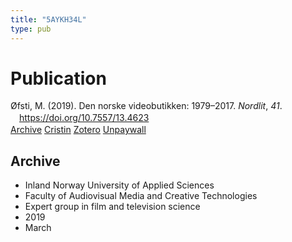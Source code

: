 ```yaml
---
title: "5AYKH34L"
type: pub
---
```

<h1>Publication</h1>
<article id="csl-bib-container-5AYKH34L" class="csl-bib-container">
  <div class="csl-bib-body" style="line-height: 1.35; padding-left: 1em; text-indent:-1em;">
  <div class="csl-entry">&#xD8;fsti, M. (2019). Den norske videobutikken: 1979&#x2013;2017. <i>Nordlit</i>, <i>41</i>. <a href="https://doi.org/10.7557/13.4623">https://doi.org/10.7557/13.4623</a></div>
</div>
  <div class="csl-bib-buttons">
    <a href="#taxonomy-article-5AYKH34L" class="csl-bib-button">Archive</a>
    <a href alt="Cristin URL" class="csl-bib-button">Cristin</a>
    <a href alt="Zotero URL" class="csl-bib-button">Zotero</a>
    <a href="https://septentrio.uit.no/index.php/nordlit/article/download/4623/4329" class="csl-bib-button">Unpaywall</a>
  </div>
  <div id="csl-bib-meta-container-5AYKH34L"></div>
</article>
<div id="csl-bib-meta-5AYKH34L" class="csl-bib-meta">
  <article id="taxonomy-article-5AYKH34L" class="taxonomy-article">
    <h1>Archive</h1>
    <ul>
      <li>Inland Norway University of Applied Sciences</li>
      <li>Faculty of Audiovisual Media and Creative Technologies</li>
      <li>Expert group in film and television science</li>
      <li>2019</li>
      <li>March</li>
    </ul>
  </article>
</div>
